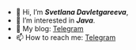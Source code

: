 - 👋 Hi, I’m ***Svetlana Davletgareeva***,
- 👀 I’m interested in ***Java***.
- 🌱 My blog: [Telegram](my_programmer_notes) 
- 📫 How to reach me: [Telegram](https://t.me/svetlana_603)
<!---
Leolasland/Leolasland is a ✨ special ✨ repository because its `README.md` (this file) appears on your GitHub profile.
You can click the Preview link to take a look at your changes.
--->
